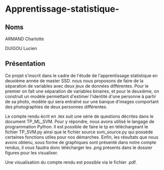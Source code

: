 # Apprentissage-statistique-

## Noms 

ARMAND Charlotte 

DUIGOU Lucien 

## Présentation

Ce projet s'inscrit dans le cadre de l'étude de l'apprentissage statistique en deuxième année de master SSD. 
nous nous proposons de faire de la séparation de variables avec deux jeux de données différentes.
Pour le premier on fait une séparation de variables binaires, et pour le deuxième, on construit un modèle permettant d'estimer l'identité d'une personne à partir de sa photo, modèle qui sera entraîné sur une banque d'images comportant des photographies de deux personnes différentes. 

Le compte rendu écrit en .tex suit une série de questions décrites dans le document TP_ML_SVM. Pour y répondre, nous avons utilisé le langage de programmation Python. Il est possible de faire le tp en téléchargeant le fichier TP_SVM.py ainsi que le fichier source svm_source.py qui possède certaines fonctions utiles pour nos démarches. Enfin, les résultats que nous avons obtenu, sous forme de graphiques sont présenté dans notre compte rendus, il vous faudra donc télécharger les .png présents dans le dossier figures pour les visualiser.

Une visualisation du compte rendu est possible via le fichier .pdf. 
